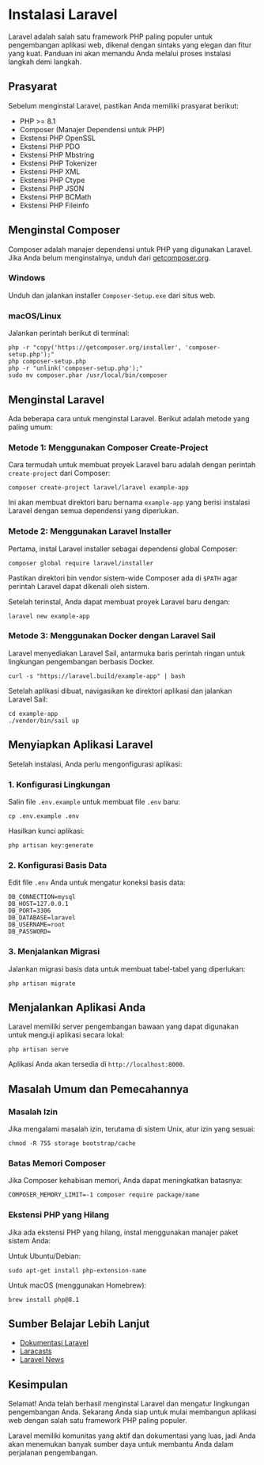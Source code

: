 # Instalasi Laravel

Laravel adalah salah satu framework PHP paling populer untuk pengembangan aplikasi web, dikenal dengan sintaks yang elegan dan fitur yang kuat. Panduan ini akan memandu Anda melalui proses instalasi langkah demi langkah.

## Prasyarat

Sebelum menginstal Laravel, pastikan Anda memiliki prasyarat berikut:

- PHP >= 8.1
- Composer (Manajer Dependensi untuk PHP)
- Ekstensi PHP OpenSSL
- Ekstensi PHP PDO
- Ekstensi PHP Mbstring
- Ekstensi PHP Tokenizer
- Ekstensi PHP XML
- Ekstensi PHP Ctype
- Ekstensi PHP JSON
- Ekstensi PHP BCMath
- Ekstensi PHP Fileinfo

## Menginstal Composer

Composer adalah manajer dependensi untuk PHP yang digunakan Laravel. Jika Anda belum menginstalnya, unduh dari [getcomposer.org](https://getcomposer.org/).

### Windows
Unduh dan jalankan installer `Composer-Setup.exe` dari situs web.

### macOS/Linux
Jalankan perintah berikut di terminal:

```
php -r "copy('https://getcomposer.org/installer', 'composer-setup.php');"
php composer-setup.php
php -r "unlink('composer-setup.php');"
sudo mv composer.phar /usr/local/bin/composer
```

## Menginstal Laravel

Ada beberapa cara untuk menginstal Laravel. Berikut adalah metode yang paling umum:

### Metode 1: Menggunakan Composer Create-Project

Cara termudah untuk membuat proyek Laravel baru adalah dengan perintah `create-project` dari Composer:

```
composer create-project laravel/laravel example-app
```

Ini akan membuat direktori baru bernama `example-app` yang berisi instalasi Laravel dengan semua dependensi yang diperlukan.

### Metode 2: Menggunakan Laravel Installer

Pertama, instal Laravel installer sebagai dependensi global Composer:

```
composer global require laravel/installer
```

Pastikan direktori bin vendor sistem-wide Composer ada di `$PATH` agar perintah Laravel dapat dikenali oleh sistem.

Setelah terinstal, Anda dapat membuat proyek Laravel baru dengan:

```
laravel new example-app
```

### Metode 3: Menggunakan Docker dengan Laravel Sail

Laravel menyediakan Laravel Sail, antarmuka baris perintah ringan untuk lingkungan pengembangan berbasis Docker.

```
curl -s "https://laravel.build/example-app" | bash
```

Setelah aplikasi dibuat, navigasikan ke direktori aplikasi dan jalankan Laravel Sail:

```
cd example-app
./vendor/bin/sail up
```

## Menyiapkan Aplikasi Laravel

Setelah instalasi, Anda perlu mengonfigurasi aplikasi:

### 1. Konfigurasi Lingkungan

Salin file `.env.example` untuk membuat file `.env` baru:

```
cp .env.example .env
```

Hasilkan kunci aplikasi:

```
php artisan key:generate
```

### 2. Konfigurasi Basis Data

Edit file `.env` Anda untuk mengatur koneksi basis data:

```
DB_CONNECTION=mysql
DB_HOST=127.0.0.1
DB_PORT=3306
DB_DATABASE=laravel
DB_USERNAME=root
DB_PASSWORD=
```

### 3. Menjalankan Migrasi

Jalankan migrasi basis data untuk membuat tabel-tabel yang diperlukan:

```
php artisan migrate
```

## Menjalankan Aplikasi Anda

Laravel memiliki server pengembangan bawaan yang dapat digunakan untuk menguji aplikasi secara lokal:

```
php artisan serve
```

Aplikasi Anda akan tersedia di `http://localhost:8000`.

## Masalah Umum dan Pemecahannya

### Masalah Izin

Jika mengalami masalah izin, terutama di sistem Unix, atur izin yang sesuai:

```
chmod -R 755 storage bootstrap/cache
```

### Batas Memori Composer

Jika Composer kehabisan memori, Anda dapat meningkatkan batasnya:

```
COMPOSER_MEMORY_LIMIT=-1 composer require package/name
```

### Ekstensi PHP yang Hilang

Jika ada ekstensi PHP yang hilang, instal menggunakan manajer paket sistem Anda:

Untuk Ubuntu/Debian:
```
sudo apt-get install php-extension-name
```

Untuk macOS (menggunakan Homebrew):
```
brew install php@8.1
```

## Sumber Belajar Lebih Lanjut

- [Dokumentasi Laravel](https://laravel.com/docs)
- [Laracasts](https://laracasts.com/)
- [Laravel News](https://laravel-news.com/)

## Kesimpulan

Selamat! Anda telah berhasil menginstal Laravel dan mengatur lingkungan pengembangan Anda. Sekarang Anda siap untuk mulai membangun aplikasi web dengan salah satu framework PHP paling populer.

Laravel memiliki komunitas yang aktif dan dokumentasi yang luas, jadi Anda akan menemukan banyak sumber daya untuk membantu Anda dalam perjalanan pengembangan.
